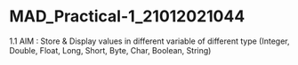 # MAD_Practical-1_21012021044
 1.1 AIM : Store & Display values in different variable of different type (Integer, Double, Float, Long, Short, Byte, Char, Boolean, String)
